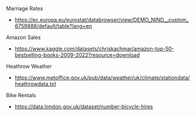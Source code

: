 Marriage Rates

- https://ec.europa.eu/eurostat/databrowser/view/DEMO_NIND__custom_6759888/default/table?lang=en

Amazon Sales

- https://www.kaggle.com/datasets/chriskachmar/amazon-top-50-bestselling-books-2009-2022?resource=download

Heathrow Weather

- https://www.metoffice.gov.uk/pub/data/weather/uk/climate/stationdata/heathrowdata.txt

Bike Rentals

- https://data.london.gov.uk/dataset/number-bicycle-hires

